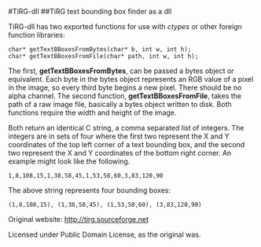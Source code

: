 #TiRG-dll
##TiRG text bounding box finder as a dll

TiRG-dll has two exported functions for use with _ctypes_ or other foreign function libraries:
```
char* getTextBBoxesFromBytes(char* b, int w, int h);
char* getTextBBoxesFromFile(char* path, int w, int h);
```
The first, **getTextBBoxesFromBytes**, can be passed a bytes object or equivalent. Each byte in the bytes object represents an RGB value of a pixel in the image, so every third byte begins a new pixel. There should be no alpha channel. The second function, **getTextBBoxesFromFile**, takes the path of a raw image file, basically a bytes object written to disk. Both functions require the width and height of the image. 

Both return an identical C string, a comma separated list of integers. The integers are in sets of four where the first two represent the X and Y coordinates of the top left corner of a text bounding box, and the second two represent the X and Y coordinates of the bottom right corner. An example might look like the following.
```
1,8,108,15,1,38,58,45,1,53,58,60,3,83,120,90
```
The above string represents four bounding boxes:
```
(1,8,108,15), (1,38,58,45), (1,53,58,60), (3,83,120,90)
```


Original website: http://tirg.sourceforge.net

Licensed under Public Domain License, as the original was.
